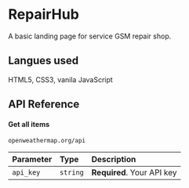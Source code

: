 
# RepairHub

A basic landing page for service GSM repair shop.



## Langues used
HTML5, CSS3, vanila JavaScript
## API Reference

#### Get all items

```http
openweathermap.org/api
```

| Parameter | Type     | Description                |
| :-------- | :------- | :------------------------- |
| `api_key` | `string` | **Required**. Your API key |


